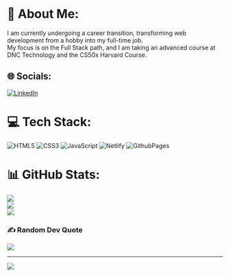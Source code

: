 # 💫 About Me:
I am currently undergoing a career transition, transforming web development from a hobby into my full-time job.<br>My focus is on the Full Stack path, and I am taking an advanced course at DNC Technology and the CS50x Harvard Course.


## 🌐 Socials:
[![LinkedIn](https://img.shields.io/badge/LinkedIn-%230077B5.svg?logo=linkedin&logoColor=white)](https://linkedin.com/in/miguel-vitta) 

# 💻 Tech Stack:
![HTML5](https://img.shields.io/badge/html5-%23E34F26.svg?style=flat&logo=html5&logoColor=white) ![CSS3](https://img.shields.io/badge/css3-%231572B6.svg?style=flat&logo=css3&logoColor=white) ![JavaScript](https://img.shields.io/badge/javascript-%23323330.svg?style=flat&logo=javascript&logoColor=%23F7DF1E) ![Netlify](https://img.shields.io/badge/netlify-%23000000.svg?style=flat&logo=netlify&logoColor=#00C7B7) ![GithubPages](https://img.shields.io/badge/github%20pages-121013?style=flat&logo=github&logoColor=white)
# 📊 GitHub Stats:
![](https://github-readme-stats.vercel.app/api?username=Miguel-V-DF&theme=dark&hide_border=false&include_all_commits=true&count_private=true)<br/>
![](https://github-readme-streak-stats.herokuapp.com/?user=Miguel-V-DF&theme=dark&hide_border=false)<br/>
![](https://github-readme-stats.vercel.app/api/top-langs/?username=Miguel-V-DF&theme=dark&hide_border=false&include_all_commits=true&count_private=true&layout=compact)

### ✍️ Random Dev Quote
![](https://quotes-github-readme.vercel.app/api?type=horizontal&theme=dark)

---
[![](https://visitcount.itsvg.in/api?id=Miguel-V-DF&icon=0&color=12)](https://visitcount.itsvg.in)

<!-- Proudly created with GPRM ( https://gprm.itsvg.in ) -->
